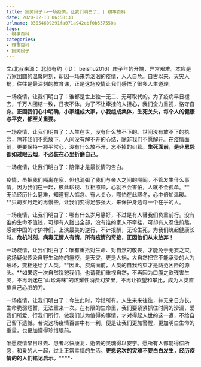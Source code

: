 ```yaml
---
title: 搞笑段子->一场疫情，让我们明白了… | 糗事百科
date: 2020-02-13 06:58:33
urlname: 03054609291fa071a942ebf0b537550a
tags: 
- 糗事百科
categories:
- 糗事百科
- 搞笑段子
---
```

文/北叔来源： 北叔有约（ID： beishu2016）庚子年的开端，异常艰难。本应是万家团圆的温馨时刻，却因一场来势汹汹的疫情，人人自危。自古以来，天灾人祸，往往是最深刻的教育课，正是这场疫情让我们感悟了很多人生道理。

一场疫情，让我们明白了：谁都是世上独一无二、无可取代的。为了疫病早日褪去，千万人团结一致，日夜不休。为了不让牵挂的人担心，我们全力重视，恪守自身。**正因我们心中明确，小家组成大家，小我组成集体，生死关头，每个人的健康与平安，都至关重要。**

一场疫情，让我们明白了：人生在世，没有什么放不下的。世间没有放不下的执念，除非我们不愿放下，人间没有解不开的心结，除非我们不愿解开。在疫情面前，更要保持一颗平常心，没有什么放不开，忘不掉的纠葛。**生死面前，是非恩怨都如过眼云烟，不必装在心里折磨自己。**

一场疫情，让我们明白了：陪伴才是最长情的告白。

疫情，虽把我们隔离在家，但也消弭了我们与亲人之间的隔阂。不管发生什么事情，因为我们在一起，彼此珍视、互相照顾，心就不会害怕，人就不会孤单。**无论经历什么磨难，知道有人惦念、有人关心，哪怕在此寒冬，心中倍加温暖。**只盼岁月走的再慢些，让我们变得足够强大，来保护身边每一个在乎的人。

一场疫情，让我们明白了：哪有什么岁月静好，不过是有人替我们负重前行。没有谁的生命不值钱，可却有人豁出全部，没有谁的家人不牵挂，可却有人忍住煎熬。感谢中国的守护神们，上演最美的逆行，不计报酬，无论生死，为我们筑起健康长城。**危机时刻，病毒无情人有情，所有疫情的奇迹，正因他们从未放弃！**

一场疫情，让我们明白了：唯有重拾对生命、对自然的敬畏，才能免于无妄之灾。这场疑似传染自野生动物的瘟疫，是天灾，更是人祸，大自然把它不能承受的人为破坏，变相还给了人类。**因此，疫病面前，人类的自我约束才是防范凶险的源头。**如果这一次自然饶恕我们，也请我们重视自然，不再因为口腹之欲残害生灵，不再沉迷在“山珍海味”的炫耀性消费幻梦里，不再让欲望和攀比，成为人类直插自己心脏的刀。

一场疫情，让我们明白了：今生此时，珍惜所有。人生来来往往，并无来日方长，生命脆弱短暂，无法重来一次。在有限的生命里，我们要紧紧抓住时间的沙漏，爱我们所爱、行我们所行，做我们认为值得的事情，才对得起人世的这一遭，不给自己留下遗憾。若说这场疫情百害中有一利，便是让我们更加警醒，更加明白生命的重量，也更加懂得珍惜眼前。

唯愿疫情早日过去、患者尽快康复，逝去的灵魂得以安宁。愿所有人都能得偿所愿，和爱的人一起，过上正常幸福的生活。**更愿这次的灾难不要白白发生，经历疫情的的人们铭记启示。****-**


